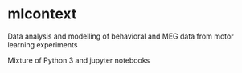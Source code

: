 # mlcontext

Data analysis and modelling of behavioral and MEG data from motor learning experiments

Mixture of Python 3 and jupyter notebooks
